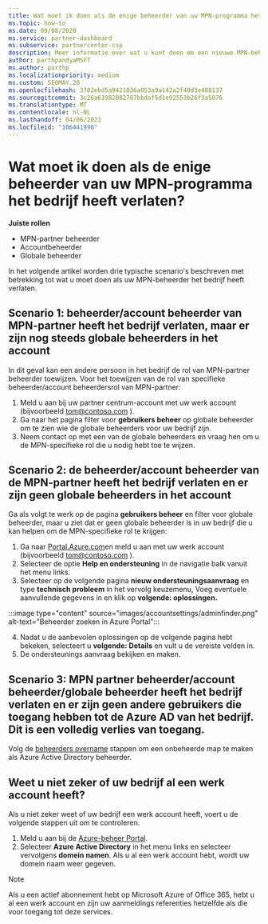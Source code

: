```yaml
---
title: Wat moet ik doen als de enige beheerder van uw MPN-programma het bedrijf heeft verlaten?
ms.topic: how-to
ms.date: 09/08/2020
ms.service: partner-dashboard
ms.subservice: partnercenter-csp
description: Meer informatie over wat u kunt doen om een nieuwe MPN-beheerder te vinden of om hulp te krijgen van de globale beheerder van uw bedrijf. Meer informatie over het toevoegen van een nieuwe globale beheerder van het partner centrum.
author: parthpandyaMSFT
ms.author: parthp
ms.localizationpriority: medium
ms.custom: SEOMAY.20
ms.openlocfilehash: 3702ebd5a9421036a053a9a142a2f40d3e488137
ms.sourcegitcommit: 3c26a61982082787bbdaf5d1e92553b26f3a5076
ms.translationtype: MT
ms.contentlocale: nl-NL
ms.lasthandoff: 04/06/2021
ms.locfileid: "106441996"
---
```

# <a name="what-to-do-if-the-only-admin-for-your-mpn-program-has-left-the-company"></a>Wat moet ik doen als de enige beheerder van uw MPN-programma het bedrijf heeft verlaten?

**Juiste rollen**

- MPN-partner beheerder
- Accountbeheerder
- Globale beheerder

In het volgende artikel worden drie typische scenario's beschreven met betrekking tot wat u moet doen als uw MPN-beheerder het bedrijf heeft verlaten.

## <a name="scenario-1-mpn-partner-adminaccount-admin-has-left-the-company-but-there-are-still-global-admins-in-the-account"></a>Scenario 1: beheerder/account beheerder van MPN-partner heeft het bedrijf verlaten, maar er zijn nog steeds globale beheerders in het account

In dit geval kan een andere persoon in het bedrijf de rol van MPN-partner beheerder toewijzen. Voor het toewijzen van de rol van specifieke beheerder/account beheerdersrol van MPN-partner:

1. Meld u aan bij uw partner centrum-account met uw werk account (bijvoorbeeld tom@contoso.com ).
1. Ga naar het pagina filter voor **gebruikers beheer** op globale beheerder om te zien wie de globale beheerders voor uw bedrijf zijn. 
1. Neem contact op met een van de globale beheerders en vraag hen om u de MPN-specifieke rol die u nodig hebt toe te wijzen. 

## <a name="scenario-2-mpn-partner-adminaccount-admin-has-left-the-company-and-there-are-no-global-admins-in-the-account"></a>Scenario 2: de beheerder/account beheerder van de MPN-partner heeft het bedrijf verlaten en er zijn geen globale beheerders in het account 

Ga als volgt te werk op de pagina **gebruikers beheer** en filter voor globale beheerder, maar u ziet dat er geen globale beheerder is in uw bedrijf die u kan helpen om de MPN-specifieke rol te krijgen:

1. Ga naar [Portal.Azure.com](https://ms.portal.azure.com/)en meld u aan met uw werk account (bijvoorbeeld tom@contoso.com ). 
1. Selecteer de optie **Help en ondersteuning** in de navigatie balk vanuit het menu links.
1. Selecteer op de volgende pagina **nieuw ondersteuningsaanvraag** en type **technisch probleem** in het vervolg keuzemenu, Voeg eventuele aanvullende gegevens in en klik op **volgende: oplossingen.**

:::image type="content" source="images/accountsettings/adminfinder.png" alt-text="Beheerder zoeken in Azure Portal":::

4. Nadat u de aanbevolen oplossingen op de volgende pagina hebt bekeken, selecteert u **volgende: Details** en vult u de vereiste velden in.
1. De ondersteunings aanvraag bekijken en maken.


## <a name="scenario-3-mpn-partner-adminaccount-adminglobal-admin-has-left-the-company-and-there-are-no-other-users-who-can-access-the-companys-azure-ad-this-is-a-complete-loss-of-access"></a>Scenario 3: MPN partner beheerder/account beheerder/globale beheerder heeft het bedrijf verlaten en er zijn geen andere gebruikers die toegang hebben tot de Azure AD van het bedrijf. Dit is een volledig verlies van toegang.

Volg de [beheerders overname](/azure/active-directory/users-groups-roles/domains-admin-takeover#internal-admin-takeover) stappen om een onbeheerde map te maken als Azure Active Directory beheerder.

## <a name="not-sure-if-your-company-already-has-a-work-account"></a>Weet u niet zeker of uw bedrijf al een werk account heeft?

Als u niet zeker weet of uw bedrijf een werk account heeft, voert u de volgende stappen uit om te controleren.

1. Meld u aan bij de [Azure-beheer Portal](https://ms.portal.azure.com).
2. Selecteer **Azure Active Directory** in het menu links en selecteer vervolgens **domein namen**.
Als u al een werk account hebt, wordt uw domein naam weer gegeven.

>[!Note]
>Als u een actief abonnement hebt op Microsoft Azure of Office 365, hebt u al een werk account en zijn uw aanmeldings referenties hetzelfde als die voor toegang tot deze services.